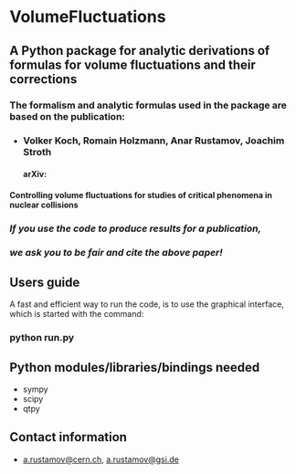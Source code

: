# VolumeFluctuations

## A Python package for analytic derivations of formulas for volume fluctuations and their corrections

### The formalism and analytic formulas used in the package are based on the publication:

- ### Volker Koch, Romain Holzmann, Anar Rustamov, Joachim Stroth
  #### arXiv:

#### Controlling volume fluctuations for studies of critical phenomena in nuclear collisions

### *If you use the code to produce results for a publication,* 
### *we ask you to be fair and cite the above paper!*

## Users guide
A fast and efficient way to run the code, is to use the graphical interface,
which is started with the command:

### python run.py

## Python modules/libraries/bindings needed 

- sympy
- scipy
- qtpy

## Contact information
- a.rustamov@cern.ch, a.rustamov@gsi.de
